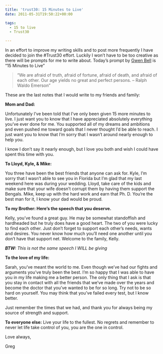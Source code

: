 ```yaml
---
title: 'trust30: 15 Minutes to Live'
date: 2011-05-31T19:50:22+00:00

tags:
  - 15 to live
  - Trust30

---
```


In an effort to improve my writing skills and to post more frequently I have decided to join the #Trust30 effort. Luckily I won&#8217;t have to be too creative as there will be prompts for me to write about. Today&#8217;s prompt by [Gwen Bell](https://twitter.com/gwenbell) is &#8220;15 Minutes to Live&#8221;

> &#8220;We are afraid of truth, afraid of fortune, afraid of death, and afraid of each other. Our age yields no great and perfect persons. – Ralph Waldo Emerson&#8221;

These are the last notes that I would write to my friends and family:

**Mom and Dad:**
  
Unfortunately I&#8217;ve been told that I&#8217;ve only been given 15 more minutes to live. I just want you to know that I have appreciated absolutely everything you&#8217;ve ever done for me. You supported all of my dreams and ambitions and even pushed me toward goals that I never thought I&#8217;d be able to reach. I just want you to know that I&#8217;m sorry that I wasn&#8217;t around nearly enough to help you.

I know I don&#8217;t say it nearly enough, but I love you both and wish I could have spent this time with you.

**To Lloyd, Kyle, & Mike:**
  
You three have been the best friends that anyone can ask for. Kyle, I&#8217;m sorry that I wasn&#8217;t able to see you in Florida but I&#8217;m glad that my last weekend here was during your wedding. Lloyd, take care of the kids and make sure that your wife doesn&#8217;t corrupt them by having them support the Bengals. Mike, keep up with the hard work and earn that Ph. D. You&#8217;re the best man for it, I know your dad would be proud.

**To my Brother: Here&#8217;s the speech that you deserve.**
  
Kelly, you&#8217;ve found a great guy. He may be somewhat standoffish and hardheaded but he truly does have a good heart. The two of you were lucky to find each other. Just don&#8217;t forget to support each other&#8217;s needs, wants and desires. You never know how much you&#8217;ll need one another until you don&#8217;t have that support net. Welcome to the family, Kelly.

_**BTW:** This is not the same speech I WILL be giving_

**To the love of my life:**
  
Sarah, you&#8217;ve meant the world to me. Even though we&#8217;ve had our fights and arguments you&#8217;ve truly been the best. I&#8217;m so happy that I was able to have you in my life making me a better person. The only thing that I ask is that you stay in contact with all the friends that we&#8217;ve made over the years and become the doctor that you&#8217;ve wanted to be for so long. Try not to be so hard on yourself. You may think that you&#8217;ve failed every test, but I know better.

Just remember the times that we had, and thank you for always being my source of strength and support.

**To everyone else:** Live your life to the fullest. No regrets and remember to never let life take control of you, you are the one in control.

Love always,
  
Greg